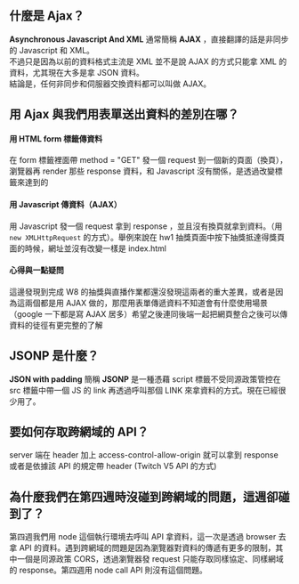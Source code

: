 ## 什麼是 Ajax？
**Asynchronous Javascript And XML**  通常簡稱 **AJAX**  ，直接翻譯的話是非同步的 Javascript 和 XML。  
不過只是因為以前的資料格式主流是 XML 並不是說 AJAX 的方式只能拿 XML 的資料，尤其現在大多是拿 JSON 資料。  
結論是，任何非同步和伺服器交換資料都可以叫做 AJAX。

## 用 Ajax 與我們用表單送出資料的差別在哪？
#### 用 HTML form 標籤傳資料  
在 form 標籤裡面帶  method = "GET" 發一個 request 到一個新的頁面（換頁），瀏覽器再 render 那些 response 資料，和 Javascript 沒有關係，是透過改變標籤來達到的
#### 用 Javascript 傳資料（AJAX）
用 Javascript 發一個 request 拿到 response ，並且沒有換頁就拿到資料。（用 `new XMLHttpRequest` 的方式）。舉例來說在 hw1 抽獎頁面中按下抽獎抵達得獎頁面的時候，網址並沒有改變一樣是 index.html  
#### 心得與一點疑問
這邊發現到完成  W8 的抽獎與直播作業都還沒發現這兩者的重大差異，或者是因為這兩個都是用 AJAX 做的，那麼用表單傳遞資料不知道會有什麼使用場景（google 一下都是寫 AJAX 居多）希望之後連同後端一起把網頁整合之後可以傳資料的徒徑有更完整的了解

## JSONP 是什麼？
**JSON with padding** 簡稱 **JSONP**  是一種憑藉 script 標籤不受同源政策管控在 src 標籤中帶一個 JS 的 link 再透過呼叫那個 LINK 來拿資料的方式。現在已經很少用了。


## 要如何存取跨網域的 API？
server 端在 header 加上 access-control-allow-origin 就可以拿到 response  
或者是依據該 API 的規定帶 header (Twitch V5 API 的方式)

## 為什麼我們在第四週時沒碰到跨網域的問題，這週卻碰到了？
第四週我們用 node 這個執行環境去呼叫 API 拿資料，這一次是透過 browser  去拿 API 的資料。遇到跨網域的問題是因為瀏覽器對資料的傳遞有更多的限制，其中一個是同源政策 CORS，透過瀏覽器發  request 只能存取同樣協定、同樣網域的 response。第四週用 node call API 則沒有這個問題。

